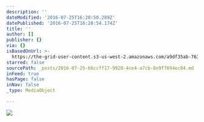 ```yaml
---
description: ''
dateModified: '2016-07-25T16:28:50.289Z'
datePublished: '2016-07-25T16:28:54.174Z'
title: ''
author: []
publisher: {}
via: {}
isBasedOnUrl: >-
  https://the-grid-user-content.s3-us-west-2.amazonaws.com/a9df35ab-763a-4a5c-b83b-609652b06004.jpg
starred: false
sourcePath: _posts/2016-07-25-66ccff17-9928-4ce4-a7cb-8e9f7694ec04.md
inFeed: true
hasPage: false
inNav: false
_type: MediaObject

---
```

![](https://the-grid-user-content.s3-us-west-2.amazonaws.com/a9df35ab-763a-4a5c-b83b-609652b06004.jpg)